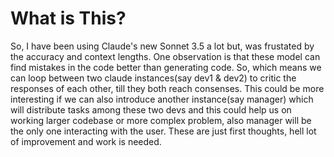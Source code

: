 <H1>What is This?</H1>

So, I have been using Claude's new Sonnet 3.5 a lot but, was frustated by the accuracy and context lengths. One observation is that these model can find mistakes in the code better than generating code. So, which means we can loop between two claude instances(say dev1 & dev2) to critic the responses of each other, till they both reach consenses. This could be more interesting if we can also introduce another instance(say manager) which will distribute tasks among these two devs and this could help us on working larger codebase or more complex problem, also manager will be the only one interacting with the user. These are just first thoughts, hell lot of improvement and work is needed.
